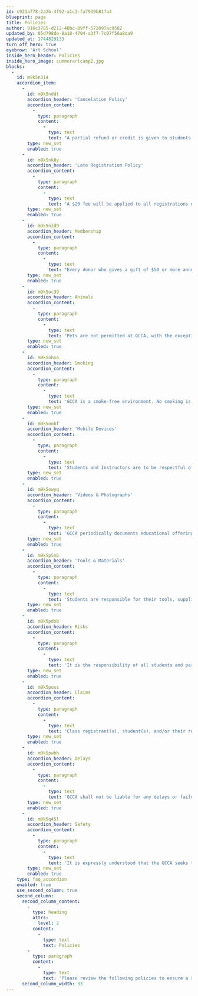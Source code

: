 ```yaml
---
id: c921a778-2a2b-4f92-a1c3-fa7939b81fa4
blueprint: page
title: Policies
author: 916c3785-d212-40bc-89ff-572097ac9582
updated_by: 05d798de-8a18-4794-a3f7-7c07f56a8da9
updated_at: 1744829133
turn_off_hero: true
eyebrow: 'Art School'
inside_hero_header: Policies
inside_hero_image: summerartcamp2.jpg
blocks:
  -
    id: m9k5n314
    accordion_item:
      -
        id: m9k5nddt
        accordion_header: 'Cancelation Policy'
        accordion_content:
          -
            type: paragraph
            content:
              -
                type: text
                text: "A partial refund or credit is given to students who cancel 10 days or more prior to the class start date.\_ A cancellation fee of $30 will be applied to cancellations. If a student cancels enrollment within 10 days of the first class no refund or credit will be given. If a class is cancelled due to insufficient enrollment, registrants will be notified by email or phone within 24 – 48 hours of the first class. By giving your phone number when signing up for classes you are consenting to recieve SMS messages in which data rates may apply. You are able to opt out at anytime. Frequency of messages varies based on the needs of GCCA to communicate to registrants. Registrants will be given the opportunity to transfer to another class or issued a refund. Refunds will include the total cost of the course fee, including materials and studio fees (if applicable)."
        type: new_set
        enabled: true
      -
        id: m9k5nk8y
        accordion_header: 'Late Registration Policy'
        accordion_content:
          -
            type: paragraph
            content:
              -
                type: text
                text: "A $20 fee will be applied to all registrations occurring after the posted registration closing date.\_ All late registrations will have to be processed by GCCA Art School Administration and are accommodated at the sole discretion at GCCA Art School Administration."
        type: new_set
        enabled: true
      -
        id: m9k5nzd9
        accordion_header: Membership
        accordion_content:
          -
            type: paragraph
            content:
              -
                type: text
                text: "Every donor who gives a gift of $50 or more annually becomes a member of GCCA for the current calendar year. There is no longer a separate membership fee. GCCA members receive the benefit of advance registration and discount codes for classes, workshops, and summer camps. Visit the GCCA Membershipship page to learn more and become a member to receive member benefits.\_"
        type: new_set
        enabled: true
      -
        id: m9k5oc39
        accordion_header: Animals
        accordion_content:
          -
            type: paragraph
            content:
              -
                type: text
                text: 'Pets are not permitted at GCCA, with the exception of authorized pet therapy and assistance dogs, in compliance with the Americans with Disabilities Act (ADA).'
        type: new_set
        enabled: true
      -
        id: m9k5ohxo
        accordion_header: Smoking
        accordion_content:
          -
            type: paragraph
            content:
              -
                type: text
                text: 'GCCA is a smoke-free environment. No smoking is allowed on the premises.'
        type: new_set
        enabled: true
      -
        id: m9k5oobf
        accordion_header: 'Mobile Devices'
        accordion_content:
          -
            type: paragraph
            content:
              -
                type: text
                text: 'Students and Instructors are to be respectful of others by turning their cell phones to vibrate, or off, during class time. If anyone (Student or Instructor) must take a call during class time, please step out of the classroom to do so.'
        type: new_set
        enabled: true
      -
        id: m9k5owyq
        accordion_header: 'Videos & Photographs'
        accordion_content:
          -
            type: paragraph
            content:
              -
                type: text
                text: 'GCCA periodically documents educational offerings and events for promotional purposes. Registration in a course or attendance at an event includes permission to photograph or videotape students and/or their artwork and to use the image in publicity materials unless students and/or attendees specifically request otherwise.'
        type: new_set
        enabled: true
      -
        id: m9k5p5m5
        accordion_header: 'Tools & Materials'
        accordion_content:
          -
            type: paragraph
            content:
              -
                type: text
                text: 'Students are responsible for their tools, supplies and any other possessions that may be brought to any classes or workshops at the GCCA or left on GCCA’s premises. GCCA is not responsible for any items that are lost, stolen, or damaged as a result of any student’s participation in any class, workshop or course at the GCCA or activities related thereto.'
        type: new_set
        enabled: true
      -
        id: m9k5pdxb
        accordion_header: Risks
        accordion_content:
          -
            type: paragraph
            content:
              -
                type: text
                text: 'It is the responsibility of all students and parents to know their sensitivities, allegories, or propensity for reaction to any materials, allergens, environmental conditions, or other substances. GCCA shall provide information regarding the materials and/or conditions for classes or workshops at the GCCA. It is expressly agreed to and understood that, by each student’s participation in a course or workshop at the GCCA that the student agrees to and assumes all of the risks associate with his/her participation in the corresponding class activities, including, but not limited to, the risks associated with physical injury, illness (including COVID-10 infection), property damage or loss, and/or any other risks, damages, or losses that may occur as a result of the student’s participation in a class, workshop, or course.'
        type: new_set
        enabled: true
      -
        id: m9k5poss
        accordion_header: Claims
        accordion_content:
          -
            type: paragraph
            content:
              -
                type: text
                text: 'Class registrant(s), student(s), and/or their respective agents, successor(s), assign(s), and/or heir(s), shall, to the fullest extent possible indemnify and hold harmless the GCCA and its agents, directors, board members, employees, or servants, whether paid or volunteer, against any and all claims, liabilities, damages, costs, fees, including attorney’s fees, or monetary obligations that arise out of or are connected in any way with a party’s participation in any class, workshop, and/or course provided by, sponsored, or hosted by the GCCA, regardless of the location of said class, workshop, or course.'
        type: new_set
        enabled: true
      -
        id: m9k5pwbh
        accordion_header: Delays
        accordion_content:
          -
            type: paragraph
            content:
              -
                type: text
                text: 'GCCA shall not be liable for any delays or failures in performance resulting from any Majeure Force,” which shall include, without limitation, acts of God, labor or employment strikes, shortages, lockouts, or other labor disturbances; fires; floods, tornadoes, earthquakes, or other natural disasters; epidemics or pandemics; quarantines; governmental lockdowns; war or acts of war (whether war be declared or not); acts of terrorism; riots, civil unrest, or commotion; data breaches or other cybersecurity events, or other events beyond the reasonable control of the GCCA.'
        type: new_set
        enabled: true
      -
        id: m9k5q45l
        accordion_header: Safety
        accordion_content:
          -
            type: paragraph
            content:
              -
                type: text
                text: 'It is expressly understood that the GCCA seeks to provide a positive experience for all class registrants, students, participations, or their respective parent(s) as applicable. Therefore, each class registrants, students, participants, or, as applicable, their respective parent(s) agrees to abide by the safety precautions, protocols, and/or instructions provided by the GCCA; the instructors for each class, workshop, or course; industry standards and/or instruction information or protocols provided by any manufacturer or distributor of any materials used in a class, workshop or course at the GCCA; which shall include, but is not limited to, the exercise of reasonable care (the “Safety Protocols”). In the event that a class registrant, student, participant, or their respective parent(s) fails to abide by the Safety Protocols or takes any actions that jeopardize the safety of any of instructor, student or class participant, or any of the GCCA’s agents, directors, board members, employees, or servants, whether paid or volunteer, the GCCA may, in its sole discretion, remove the individual or individuals committing any such acts immediately. The GCCA shall not be liable to any class registrants, students, participants, or their respective parent(s) for its decision to exercise the rights and/or authority outlined in this section.'
        type: new_set
        enabled: true
    type: faq_accordion
    enabled: true
    use_second_column: true
    second_column:
      second_column_content:
        -
          type: heading
          attrs:
            level: 2
          content:
            -
              type: text
              text: Policies
        -
          type: paragraph
          content:
            -
              type: text
              text: 'Please review the following policies to ensure a safe, respectful, and enjoyable experience for all who participate in GCCA programs and events.'
      second_column_width: 33
---
```

